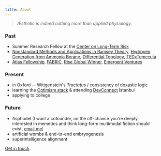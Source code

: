 ```yaml
---
title: About
---
```


> *Æsthetic is indeed nothing more than applied physiology.*

### Past

* Summer Research Fellow at the [Center on Long-Term Risk](https://longtermrisk.org)
* [Nonstandard Methods and Applications in Ramsey Theory](/files/Nonstandard_Methods_and_Applications_in_Ramsey_Theory.pdf), [Hydrogen Generation from Ammonia Borane](/files/Hydrogen_Generation_from_Ammonia_Borane.pdf), [Differential Topology](/files/Differential_Topology.pdf), [TEDxTemecula](https://www.ted.com/talks/yudhister_kumar_math_is_art_and_why_it_matters)
* [Atlas Fellowship](http://atlasfellowship.org/), [FABRIC](https://fabric.camp), [Rise Global Winner](https://www.risefortheworld.org/winners/yudhister-joel-kumar), [Emergent Ventures](https://marginalrevolution.com/marginalrevolution/2022/12/emergent-ventures-23rd-cohort.html)

### Present

* in Oxford -- Wittgenstein's *Tractatus* / consistency of doxastic logic 
* learning the [Optimism stack](https://stack.optimism.io/) & attending [DevConnect](https://devconnect.org/) Istanbul
* applying to college

### Future

* Asphodel (I want a cofounder, on the off-chance you're deeply interested in memetics and think long-form multimodal fiction should exist, [email me](mailto:kumar.yudhister@proton.me))
* artificial wombs & end-to-end embryogenesis
* superintelligence alignment

[Get in touch](mailto:kumar.yudhister@proton.me). 

